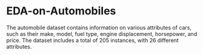 # EDA-on-Automobiles
The automobile dataset contains information on various attributes of cars, such as their make, model, fuel type, engine displacement, horsepower, and price. The dataset includes a total of 205 instances, with 26 different attributes.
